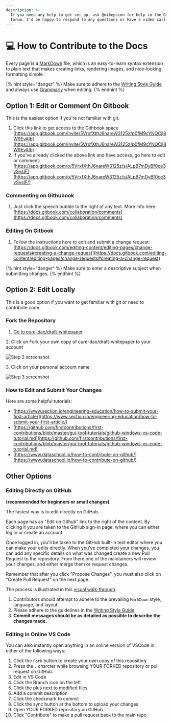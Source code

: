 ```yaml
---
description: >-
  If you need any help to get set up, ask @mikepsinn for help in the Discussions
  forum. I'd be happy to respond to any questions or have a video call with you.
---
```


# 💻 How to Contribute to the Docs

Every page is a [MarkDown](https://guides.github.com/features/mastering-markdown/) file, which is an easy-to-learn syntax extension to plain text that makes creating links, rendering images, and nice-looking formatting simple.

{% hint style="danger" %}
Make sure to adhere to the [Writing Style Guide](style-guide.md) and always use [Grammarly](https://grammarly.com) when editing.
{% endhint %}

## Option 1: Edit or Comment On Gitbook

This is the easiest option if you're not familiar with git.&#x20;

1. Click this link to get access to the Githbook space [https://app.gitbook.com/invite/5VrxfXthJ6nareW3125z/p0fM9cYNQCjl8W9EvAlb](https://app.gitbook.com/invite/5VrxfXthJ6nareW3125z/p0fM9cYNQCjl8W9EvAlb)
2. If you've already clicked the above link and have access, go here to edit or comment: [https://app.gitbook.com/o/5VrxfXthJ6nareW3125z/s/ALpB7mDyBf0ce3vSyslF](https://app.gitbook.com/o/5VrxfXthJ6nareW3125z/s/ALpB7mDyBf0ce3vSyslF/)

### Commenting on Githubook

1. Just click the speech bubble to the right of any text.  More info here [https://docs.gitbook.com/collaboration/comments](https://docs.gitbook.com/collaboration/comments)

### Editing On Gitbook

1. Follow the instructions here to edit and submit a change request: [https://docs.gitbook.com/editing-content/editing-pages/change-requests#creating-a-change-request](https://docs.gitbook.com/editing-content/editing-pages/change-requests#creating-a-change-request)

{% hint style="danger" %}
Make sure to enter a descriptive subject when submitting changes.
{% endhint %}

## Option 2: Edit Locally

This is a good option if you want to get familiar with git or need to contribute code.

### Fork the Repository

1. [Go to cure-dao/draft-whitepaper](https://github.com/cure-dao/draft-whitepaper)

2\. Click on Fork your own copy of cure-dao/draft-whitepaper to your account

![Step 2 screenshot](https://images.tango.us/public/screenshot\_82ba05a9-3700-4493-a2b1-bcafb8638640?crop=focalpoint\&fit=crop\&fp-x=0.8614\&fp-y=0.1040\&fp-z=3.0214\&w=1200\&mark-w=0.2\&mark-pad=0\&mark64=aHR0cHM6Ly9pbWFnZXMudGFuZ28udXMvc3RhdGljL21hZGUtd2l0aC10YW5nby13YXRlcm1hcmsucG5n\&ar=1814%3A904)

3\. Click on your personal account name

![Step 3 screenshot](https://images.tango.us/public/screenshot\_6d9d3f57-7899-446d-8e1e-f4863b28b864?crop=focalpoint\&fit=crop\&fp-x=0.4956\&fp-y=0.2633\&fp-z=1.9253\&w=1200\&mark-w=0.2\&mark-pad=0\&mark64=aHR0cHM6Ly9pbWFnZXMudGFuZ28udXMvc3RhdGljL21hZGUtd2l0aC10YW5nby13YXRlcm1hcmsucG5n\&ar=1814%3A904)

### How to Edit and Submit Your Changes

Here are some helpful tutorials:

* [https://www.section.io/engineering-education/how-to-submit-your-first-article/](https://www.section.io/engineering-education/how-to-submit-your-first-article/)
* [https://github.com/firstcontributions/first-contributions/blob/master/gui-tool-tutorials/github-windows-vs-code-tutorial.md](https://github.com/firstcontributions/first-contributions/blob/master/gui-tool-tutorials/github-windows-vs-code-tutorial.md)
* [https://www.dataschool.io/how-to-contribute-on-github/](https://www.dataschool.io/how-to-contribute-on-github/)

## Other Options

### Editing Directly on GitHub

**(recommended for beginners or small changes)**

The fastest way is to edit directly on GitHub.

Each page has an "Edit on Github" link to the right of the content. By clicking it you are taken to the GitHub sign-in page, where you can either log in or create an account.

Once logged in, you'll be taken to the GitHub built-in text editor where you can make your edits directly. When you've completed your changes, you can add any specific details on what was changed create a new Pull Request to the repository. From there one of the maintainers will review your changes, and either merge them or request changes.

Remember that after you click "Propose Changes", you must also click on "Create Pull Request" on the next page.

The process is illustrated in this [visual walk-through](https://scribehow.com/shared/How\_to\_Write\_a\_Constitution\_In\_a\_Democratic\_Fashion\_\_XPpT\_GzCQC27ouEjEF2oXg).

1. Contributors should attempt to adhere to the prevailing `MarkDown` style, language, and layout.
2. Please adhere to the guidelines in the [Writing Style Guide](style-guide.md).
3. **Commit messages should be as detailed as possible to describe the changes made.**

### Editing in Online VS Code

You can also instantly open anything in an online version of VSCode in either of the following ways:

1. Click the `Fork` button to create your own copy of this repository.
2. Press the `.` charcter while browsing YOUR FORKED repository or pull request on GitHub.
3. Edit in VS Code
4. Click the Branch icon on the left
5. Click the plus next to modified files
6. Add a commit description
7. Click the checkmark to commit
8. Click the sync button at the bottom to upload your changes
9. Open YOUR FORKED repository on GitHub
10. Click "Contribute" to make a pull request back to the main repo.

